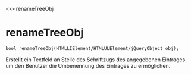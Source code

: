 ﻿<<<renameTreeObj

# renameTreeObj

```fnpreview
bool renameTreeObj(HTMLLIElement/HTMLULElement/jQueryObject obj);
```
Erstellt ein Textfeld an Stelle des Schriftzugs des angegebenen Eintrages um den Benutzer die Umbenennung des Eintrages zu ermöglichen.
